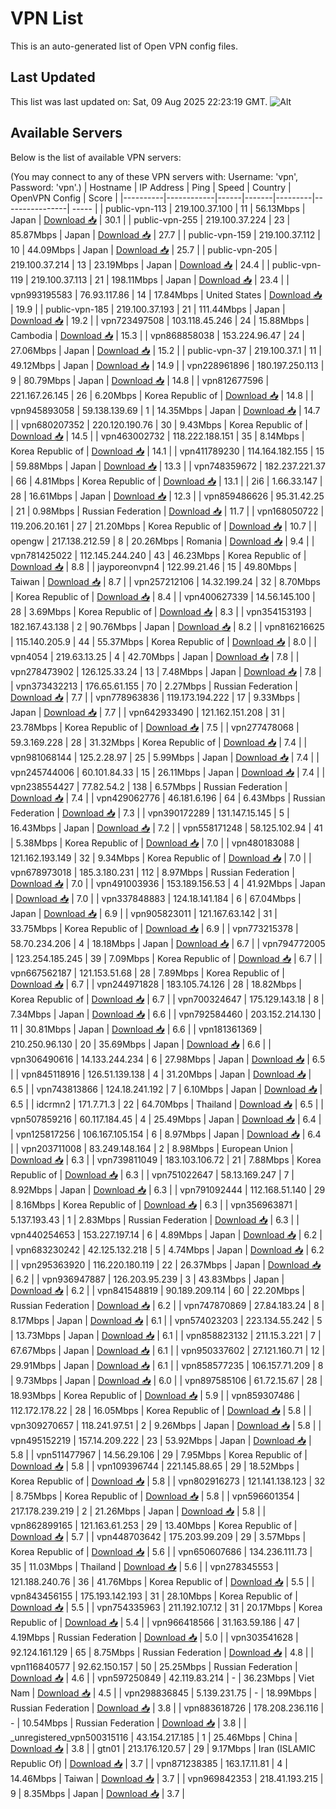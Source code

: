 # VPN List

This is an auto-generated list of Open VPN config files.

## Last Updated

This list was last updated on: Sat, 09 Aug 2025 22:23:19 GMT.
![Alt](https://repobeats.axiom.co/api/embed/186b98318ef1479477931607c1ad7d823f12451f.svg "Repobeats analytics image")

## Available Servers

Below is the list of available VPN servers:

(You may connect to any of these VPN servers with: Username: 'vpn', Password: 'vpn'.)
| Hostname | IP Address | Ping | Speed | Country | OpenVPN Config | Score |
|----------|------------|------|-------|---------|----------------| ----- |
| public-vpn-113 | 219.100.37.100 | 11 | 56.13Mbps | Japan | [Download 📥](./configs/server_0_JP.ovpn) | 30.1 |
| public-vpn-255 | 219.100.37.224 | 23 | 85.87Mbps | Japan | [Download 📥](./configs/server_1_JP.ovpn) | 27.7 |
| public-vpn-159 | 219.100.37.112 | 10 | 44.09Mbps | Japan | [Download 📥](./configs/server_2_JP.ovpn) | 25.7 |
| public-vpn-205 | 219.100.37.214 | 13 | 23.19Mbps | Japan | [Download 📥](./configs/server_3_JP.ovpn) | 24.4 |
| public-vpn-119 | 219.100.37.113 | 21 | 198.11Mbps | Japan | [Download 📥](./configs/server_4_JP.ovpn) | 23.4 |
| vpn993195583 | 76.93.117.86 | 14 | 17.84Mbps | United States | [Download 📥](./configs/server_5_US.ovpn) | 19.9 |
| public-vpn-185 | 219.100.37.193 | 21 | 111.44Mbps | Japan | [Download 📥](./configs/server_6_JP.ovpn) | 19.2 |
| vpn723497508 | 103.118.45.246 | 24 | 15.88Mbps | Cambodia | [Download 📥](./configs/server_7_KH.ovpn) | 15.3 |
| vpn868858038 | 153.224.96.47 | 24 | 27.06Mbps | Japan | [Download 📥](./configs/server_8_JP.ovpn) | 15.2 |
| public-vpn-37 | 219.100.37.1 | 11 | 49.12Mbps | Japan | [Download 📥](./configs/server_9_JP.ovpn) | 14.9 |
| vpn228961896 | 180.197.250.113 | 9 | 80.79Mbps | Japan | [Download 📥](./configs/server_10_JP.ovpn) | 14.8 |
| vpn812677596 | 221.167.26.145 | 26 | 6.20Mbps | Korea Republic of | [Download 📥](./configs/server_11_KR.ovpn) | 14.8 |
| vpn945893058 | 59.138.139.69 | 1 | 14.35Mbps | Japan | [Download 📥](./configs/server_12_JP.ovpn) | 14.7 |
| vpn680207352 | 220.120.190.76 | 30 | 9.43Mbps | Korea Republic of | [Download 📥](./configs/server_13_KR.ovpn) | 14.5 |
| vpn463002732 | 118.222.188.151 | 35 | 8.14Mbps | Korea Republic of | [Download 📥](./configs/server_14_KR.ovpn) | 14.1 |
| vpn411789230 | 114.164.182.155 | 15 | 59.88Mbps | Japan | [Download 📥](./configs/server_15_JP.ovpn) | 13.3 |
| vpn748359672 | 182.237.221.37 | 66 | 4.81Mbps | Korea Republic of | [Download 📥](./configs/server_16_KR.ovpn) | 13.1 |
| 2i6 | 1.66.33.147 | 28 | 16.61Mbps | Japan | [Download 📥](./configs/server_17_JP.ovpn) | 12.3 |
| vpn859486626 | 95.31.42.25 | 21 | 0.98Mbps | Russian Federation | [Download 📥](./configs/server_18_RU.ovpn) | 11.7 |
| vpn168050722 | 119.206.20.161 | 27 | 21.20Mbps | Korea Republic of | [Download 📥](./configs/server_19_KR.ovpn) | 10.7 |
| opengw | 217.138.212.59 | 8 | 20.26Mbps | Romania | [Download 📥](./configs/server_20_RO.ovpn) | 9.4 |
| vpn781425022 | 112.145.244.240 | 43 | 46.23Mbps | Korea Republic of | [Download 📥](./configs/server_21_KR.ovpn) | 8.8 |
| jayporeonvpn4 | 122.99.21.46 | 15 | 49.80Mbps | Taiwan | [Download 📥](./configs/server_22_TW.ovpn) | 8.7 |
| vpn257212106 | 14.32.199.24 | 32 | 8.70Mbps | Korea Republic of | [Download 📥](./configs/server_23_KR.ovpn) | 8.4 |
| vpn400627339 | 14.56.145.100 | 28 | 3.69Mbps | Korea Republic of | [Download 📥](./configs/server_24_KR.ovpn) | 8.3 |
| vpn354153193 | 182.167.43.138 | 2 | 90.76Mbps | Japan | [Download 📥](./configs/server_25_JP.ovpn) | 8.2 |
| vpn816216625 | 115.140.205.9 | 44 | 55.37Mbps | Korea Republic of | [Download 📥](./configs/server_26_KR.ovpn) | 8.0 |
| vpn4054 | 219.63.13.25 | 4 | 42.70Mbps | Japan | [Download 📥](./configs/server_27_JP.ovpn) | 7.8 |
| vpn278473902 | 126.125.33.24 | 13 | 7.48Mbps | Japan | [Download 📥](./configs/server_28_JP.ovpn) | 7.8 |
| vpn373432213 | 176.65.61.155 | 70 | 2.27Mbps | Russian Federation | [Download 📥](./configs/server_29_RU.ovpn) | 7.7 |
| vpn778963836 | 119.173.194.222 | 17 | 9.33Mbps | Japan | [Download 📥](./configs/server_30_JP.ovpn) | 7.7 |
| vpn642933490 | 121.162.151.208 | 31 | 23.78Mbps | Korea Republic of | [Download 📥](./configs/server_31_KR.ovpn) | 7.5 |
| vpn277478068 | 59.3.169.228 | 28 | 31.32Mbps | Korea Republic of | [Download 📥](./configs/server_32_KR.ovpn) | 7.4 |
| vpn981068144 | 125.2.28.97 | 25 | 5.99Mbps | Japan | [Download 📥](./configs/server_33_JP.ovpn) | 7.4 |
| vpn245744006 | 60.101.84.33 | 15 | 26.11Mbps | Japan | [Download 📥](./configs/server_34_JP.ovpn) | 7.4 |
| vpn238554427 | 77.82.54.2 | 138 | 6.57Mbps | Russian Federation | [Download 📥](./configs/server_35_RU.ovpn) | 7.4 |
| vpn429062776 | 46.181.6.196 | 64 | 6.43Mbps | Russian Federation | [Download 📥](./configs/server_36_RU.ovpn) | 7.3 |
| vpn390172289 | 131.147.15.145 | 5 | 16.43Mbps | Japan | [Download 📥](./configs/server_37_JP.ovpn) | 7.2 |
| vpn558171248 | 58.125.102.94 | 41 | 5.38Mbps | Korea Republic of | [Download 📥](./configs/server_38_KR.ovpn) | 7.0 |
| vpn480183088 | 121.162.193.149 | 32 | 9.34Mbps | Korea Republic of | [Download 📥](./configs/server_39_KR.ovpn) | 7.0 |
| vpn678973018 | 185.3.180.231 | 112 | 8.97Mbps | Russian Federation | [Download 📥](./configs/server_40_RU.ovpn) | 7.0 |
| vpn491003936 | 153.189.156.53 | 4 | 41.92Mbps | Japan | [Download 📥](./configs/server_41_JP.ovpn) | 7.0 |
| vpn337848883 | 124.18.141.184 | 6 | 67.04Mbps | Japan | [Download 📥](./configs/server_42_JP.ovpn) | 6.9 |
| vpn905823011 | 121.167.63.142 | 31 | 33.75Mbps | Korea Republic of | [Download 📥](./configs/server_43_KR.ovpn) | 6.9 |
| vpn773215378 | 58.70.234.206 | 4 | 18.18Mbps | Japan | [Download 📥](./configs/server_44_JP.ovpn) | 6.7 |
| vpn794772005 | 123.254.185.245 | 39 | 7.09Mbps | Korea Republic of | [Download 📥](./configs/server_45_KR.ovpn) | 6.7 |
| vpn667562187 | 121.153.51.68 | 28 | 7.89Mbps | Korea Republic of | [Download 📥](./configs/server_46_KR.ovpn) | 6.7 |
| vpn244971828 | 183.105.74.126 | 28 | 18.82Mbps | Korea Republic of | [Download 📥](./configs/server_47_KR.ovpn) | 6.7 |
| vpn700324647 | 175.129.143.18 | 8 | 7.34Mbps | Japan | [Download 📥](./configs/server_48_JP.ovpn) | 6.6 |
| vpn792584460 | 203.152.214.130 | 11 | 30.81Mbps | Japan | [Download 📥](./configs/server_49_JP.ovpn) | 6.6 |
| vpn181361369 | 210.250.96.130 | 20 | 35.69Mbps | Japan | [Download 📥](./configs/server_50_JP.ovpn) | 6.6 |
| vpn306490616 | 14.133.244.234 | 6 | 27.98Mbps | Japan | [Download 📥](./configs/server_51_JP.ovpn) | 6.5 |
| vpn845118916 | 126.51.139.138 | 4 | 31.20Mbps | Japan | [Download 📥](./configs/server_52_JP.ovpn) | 6.5 |
| vpn743813866 | 124.18.241.192 | 7 | 6.10Mbps | Japan | [Download 📥](./configs/server_53_JP.ovpn) | 6.5 |
| idcrmn2 | 171.7.71.3 | 22 | 64.70Mbps | Thailand | [Download 📥](./configs/server_54_TH.ovpn) | 6.5 |
| vpn507859216 | 60.117.184.45 | 4 | 25.49Mbps | Japan | [Download 📥](./configs/server_55_JP.ovpn) | 6.4 |
| vpn125817256 | 106.167.105.154 | 6 | 8.97Mbps | Japan | [Download 📥](./configs/server_56_JP.ovpn) | 6.4 |
| vpn203711008 | 83.249.148.164 | 2 | 8.98Mbps | European Union | [Download 📥](./configs/server_57_EU.ovpn) | 6.3 |
| vpn739811049 | 183.103.106.72 | 21 | 7.88Mbps | Korea Republic of | [Download 📥](./configs/server_58_KR.ovpn) | 6.3 |
| vpn751022647 | 58.13.169.247 | 7 | 8.92Mbps | Japan | [Download 📥](./configs/server_59_JP.ovpn) | 6.3 |
| vpn791092444 | 112.168.51.140 | 29 | 8.16Mbps | Korea Republic of | [Download 📥](./configs/server_60_KR.ovpn) | 6.3 |
| vpn356963871 | 5.137.193.43 | 1 | 2.83Mbps | Russian Federation | [Download 📥](./configs/server_61_RU.ovpn) | 6.3 |
| vpn440254653 | 153.227.197.14 | 6 | 4.89Mbps | Japan | [Download 📥](./configs/server_62_JP.ovpn) | 6.2 |
| vpn683230242 | 42.125.132.218 | 5 | 4.74Mbps | Japan | [Download 📥](./configs/server_63_JP.ovpn) | 6.2 |
| vpn295363920 | 116.220.180.119 | 22 | 26.37Mbps | Japan | [Download 📥](./configs/server_64_JP.ovpn) | 6.2 |
| vpn936947887 | 126.203.95.239 | 3 | 43.83Mbps | Japan | [Download 📥](./configs/server_65_JP.ovpn) | 6.2 |
| vpn841548819 | 90.189.209.114 | 60 | 22.20Mbps | Russian Federation | [Download 📥](./configs/server_66_RU.ovpn) | 6.2 |
| vpn747870869 | 27.84.183.24 | 8 | 8.17Mbps | Japan | [Download 📥](./configs/server_67_JP.ovpn) | 6.1 |
| vpn574023203 | 223.134.55.242 | 5 | 13.73Mbps | Japan | [Download 📥](./configs/server_68_JP.ovpn) | 6.1 |
| vpn858823132 | 211.15.3.221 | 7 | 67.67Mbps | Japan | [Download 📥](./configs/server_69_JP.ovpn) | 6.1 |
| vpn950337602 | 27.121.160.71 | 12 | 29.91Mbps | Japan | [Download 📥](./configs/server_70_JP.ovpn) | 6.1 |
| vpn858577235 | 106.157.71.209 | 8 | 9.73Mbps | Japan | [Download 📥](./configs/server_71_JP.ovpn) | 6.0 |
| vpn897585106 | 61.72.15.67 | 28 | 18.93Mbps | Korea Republic of | [Download 📥](./configs/server_72_KR.ovpn) | 5.9 |
| vpn859307486 | 112.172.178.22 | 28 | 16.05Mbps | Korea Republic of | [Download 📥](./configs/server_73_KR.ovpn) | 5.8 |
| vpn309270657 | 118.241.97.51 | 2 | 9.26Mbps | Japan | [Download 📥](./configs/server_74_JP.ovpn) | 5.8 |
| vpn495152219 | 157.14.209.222 | 23 | 53.92Mbps | Japan | [Download 📥](./configs/server_75_JP.ovpn) | 5.8 |
| vpn511477967 | 14.56.29.106 | 29 | 7.95Mbps | Korea Republic of | [Download 📥](./configs/server_76_KR.ovpn) | 5.8 |
| vpn109396744 | 221.145.88.65 | 29 | 18.52Mbps | Korea Republic of | [Download 📥](./configs/server_77_KR.ovpn) | 5.8 |
| vpn802916273 | 121.141.138.123 | 32 | 8.75Mbps | Korea Republic of | [Download 📥](./configs/server_78_KR.ovpn) | 5.8 |
| vpn596601354 | 217.178.239.219 | 2 | 21.26Mbps | Japan | [Download 📥](./configs/server_79_JP.ovpn) | 5.8 |
| vpn862899165 | 121.163.61.253 | 29 | 13.40Mbps | Korea Republic of | [Download 📥](./configs/server_80_KR.ovpn) | 5.7 |
| vpn448703642 | 175.203.99.209 | 29 | 3.57Mbps | Korea Republic of | [Download 📥](./configs/server_81_KR.ovpn) | 5.6 |
| vpn650607686 | 134.236.111.73 | 35 | 11.03Mbps | Thailand | [Download 📥](./configs/server_82_TH.ovpn) | 5.6 |
| vpn278345553 | 121.188.240.76 | 36 | 41.76Mbps | Korea Republic of | [Download 📥](./configs/server_83_KR.ovpn) | 5.5 |
| vpn843456155 | 175.193.142.193 | 31 | 28.10Mbps | Korea Republic of | [Download 📥](./configs/server_84_KR.ovpn) | 5.5 |
| vpn754335963 | 211.192.107.12 | 31 | 20.17Mbps | Korea Republic of | [Download 📥](./configs/server_85_KR.ovpn) | 5.4 |
| vpn966418566 | 31.163.59.186 | 47 | 4.19Mbps | Russian Federation | [Download 📥](./configs/server_86_RU.ovpn) | 5.0 |
| vpn303541628 | 92.124.161.129 | 65 | 8.75Mbps | Russian Federation | [Download 📥](./configs/server_87_RU.ovpn) | 4.8 |
| vpn116840577 | 92.62.150.157 | 50 | 25.25Mbps | Russian Federation | [Download 📥](./configs/server_88_RU.ovpn) | 4.6 |
| vpn597250849 | 42.119.83.214 | - | 36.23Mbps | Viet Nam | [Download 📥](./configs/server_89_VN.ovpn) | 4.5 |
| vpn298836845 | 5.139.231.75 | - | 18.99Mbps | Russian Federation | [Download 📥](./configs/server_90_RU.ovpn) | 3.8 |
| vpn883618726 | 178.208.236.116 | - | 10.54Mbps | Russian Federation | [Download 📥](./configs/server_91_RU.ovpn) | 3.8 |
| _unregistered_vpn500315116 | 43.154.217.185 | 1 | 25.46Mbps | China | [Download 📥](./configs/server_92_CN.ovpn) | 3.8 |
| gtn01 | 213.176.120.57 | 29 | 9.17Mbps | Iran (ISLAMIC Republic Of) | [Download 📥](./configs/server_93_IR.ovpn) | 3.7 |
| vpn871238385 | 163.17.11.81 | 4 | 14.46Mbps | Taiwan | [Download 📥](./configs/server_94_TW.ovpn) | 3.7 |
| vpn969842353 | 218.41.193.215 | 9 | 8.35Mbps | Japan | [Download 📥](./configs/server_95_JP.ovpn) | 3.7 |
